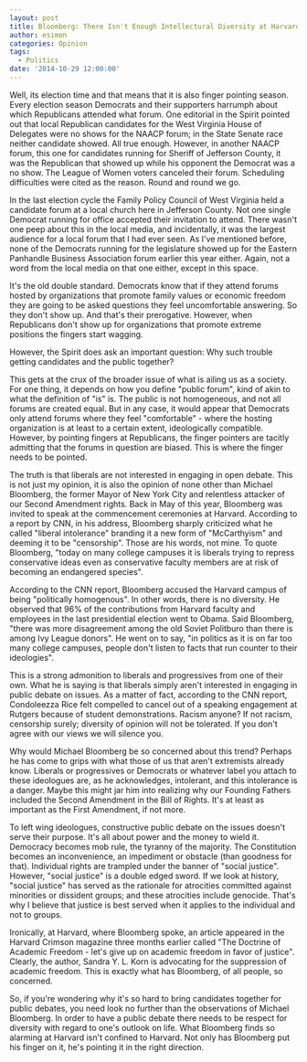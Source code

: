 ```yaml
---
layout: post
title: Bloomberg: There Isn't Enough Intellectural Diversity at Harvard
author: esimon
categories: Opinion
tags:
  - Politics
date: '2014-10-29 12:00:00'
---
```

Well, its election time and that means that it is also finger pointing season. Every election season Democrats and their supporters harrumph about which Republicans attended what forum. One editorial in the Spirit pointed out that local Republican candidates for the West Virginia House of Delegates were no shows for the NAACP forum; in the State Senate race neither candidate showed. All true enough. However, in another NAACP forum, this one for candidates running for Sheriff of Jefferson County, it was the Republican that showed up while his opponent the Democrat was a no show. The League of Women voters canceled their forum. Scheduling difficulties were cited as the reason. Round and round we go. 

In the last election cycle the Family Policy Council of West Virginia held a candidate forum at a local church here in Jefferson County. Not one single Democrat running for office accepted their invitation to attend. There wasn't one peep about this in the local media, and incidentally, it was the largest audience for a local forum that I had ever seen. As I've mentioned before, none of the Democrats running for the legislature showed up for the Eastern Panhandle Business Association forum earlier this year either. Again, not a word from the local media on that one either, except in this space. 

It's the old double standard. Democrats know that if they attend forums hosted by organizations that promote family values or economic freedom they are going to be asked questions they feel uncomfortable answering. So they don't show up. And that's their prerogative. However, when Republicans don't show up for organizations that promote extreme positions the fingers start wagging. 

However, the Spirit does ask an important question: Why such trouble getting candidates and the public together? 

This gets at the crux of the broader issue of what is ailing us as a society. For one thing, it depends on how you define "public forum", kind of akin to what the definition of "is" is. The public is not homogeneous, and not all forums are created equal. But in any case, it would appear that Democrats only attend forums where they feel "comfortable" - where the hosting organization is at least to a certain extent, ideologically compatible. However, by pointing fingers at Republicans, the finger pointers are tacitly admitting that the forums in question are biased. This is where the finger needs to be pointed. 

The truth is that liberals are not interested in engaging in open debate. This is not just my opinion, it is also the opinion of none other than Michael Bloomberg, the former Mayor of New York City and relentless attacker of our Second Amendment rights. Back in May of this year, Bloomberg was invited to speak at the commencement ceremonies at Harvard. According to a report by CNN, in his address, Bloomberg sharply criticized what he called "liberal intolerance" branding it a new form of "McCarthyism" and deeming it to be "censorship". Those are his words, not mine. To quote Bloomberg, "today on many college campuses it is liberals trying to repress conservative ideas even as conservative faculty members are at risk of becoming an endangered species". 

According to the CNN report, Bloomberg accused the Harvard campus of being "politically homogenous". In other words, there is no diversity. He observed that 96% of the contributions from Harvard faculty and employees in the last presidential election went to Obama. Said Bloomberg, "there was more disagreement among the old Soviet Politburo than there is among Ivy League donors". He went on to say, "in politics as it is on far too many college campuses, people don't listen to facts that run counter to their ideologies". 

This is a strong admonition to liberals and progressives from one of their own. What he is saying is that liberals simply aren't interested in engaging in public debate on issues. As a matter of fact, according to the CNN report, Condoleezza Rice felt compelled to cancel out of a speaking engagement at Rutgers because of student demonstrations. Racism anyone? If not racism, censorship surely; diversity of opinion will not be tolerated. If you don't agree with our views we will silence you. 

Why would Michael Bloomberg be so concerned about this trend? Perhaps he has come to grips with what those of us that aren't extremists already know. Liberals or progressives or Democrats or whatever label you attach to these ideologues are, as he acknowledges, intolerant, and this intolerance is a danger. Maybe this might jar him into realizing why our Founding Fathers included the Second Amendment in the Bill of Rights. It's at least as important as the First Amendment, if not more. 

To left wing ideologues, constructive public debate on the issues doesn't serve their purpose. It's all about power and the money to wield it. Democracy becomes mob rule, the tyranny of the majority. The Constitution becomes an inconvenience, an impediment or obstacle (than goodness for that). Individual rights are trampled under the banner of "social justice". However, "social justice" is a double edged sword. If we look at history, "social justice" has served as the rationale for atrocities committed against minorities or dissident groups; and these atrocities include genocide. That's why I believe that justice is best served when it applies to the individual and not to groups. 

Ironically, at Harvard, where Bloomberg spoke, an article appeared in the Harvard Crimson magazine three months earlier called "The Doctrine of Academic Freedom - let's give up on academic freedom in favor of justice". Clearly, the author, Sandra Y. L. Korn is advocating for the suppression of academic freedom. This is exactly what has Bloomberg, of all people, so concerned. 

So, if you're wondering why it's so hard to bring candidates together for public debates, you need look no further than the observations of Michael Bloomberg. In order to have a public debate there needs to be respect for diversity with regard to one's outlook on life. What Bloomberg finds so alarming at Harvard isn't confined to Harvard. Not only has Bloomberg put his finger on it, he's pointing it in the right direction. 

